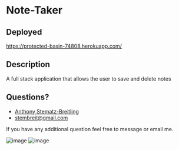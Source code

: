 # Note-Taker 

## Deployed
 https://protected-basin-74808.herokuapp.com/
  
## Description
A full stack application that allows the user to save and delete notes
       
## Questions?
* [Anthony Stematz-Breitling](https://github.com/AnthonyStematz-Breitling)
* stembreit@gmail.com
        
 If you have any additional question feel free to message or email me.

![image](https://user-images.githubusercontent.com/64037800/91503400-f6fd8a80-e88f-11ea-9092-59aaba3e2a0b.png)
![image](https://user-images.githubusercontent.com/64037800/91503349-d7fef880-e88f-11ea-9151-e19495d6149c.png)

     
